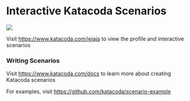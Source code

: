 # Interactive Katacoda Scenarios

[![](http://shields.katacoda.com/katacoda/jejaja/count.svg)](https://www.katacoda.com/jejaja "Get your profile on Katacoda.com")

Visit https://www.katacoda.com/jejaja to view the profile and interactive scenarios

### Writing Scenarios
Visit https://www.katacoda.com/docs to learn more about creating Katacoda scenarios

For examples, visit https://github.com/katacoda/scenario-example
